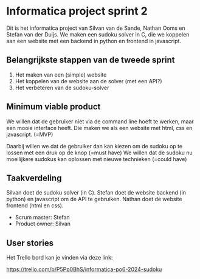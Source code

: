 # Informatica project sprint 2
Dit is het informatica project van Silvan van de Sande, Nathan Ooms en Stefan van der Duijs.
We maken een sudoku solver in C, die we koppelen aan een website met een backend in python en frontend in javascript.


## Belangrijkste stappen van de tweede sprint
1) Het maken van een (simple) website
2) Het koppelen van de website aan de solver (met een API?)
3) Het verbeteren van de sudoku-solver

## Minimum viable product
We willen dat de gebruiker niet via de command line hoeft te werken, maar een mooie interface heeft.
Die maken we als een website met html, css en javascript. (=MVP)

Daarbij willen we dat de gebruiker dan kan kiezen om de sudoku op te lossen met een druk op de knop (=must have)
We willen dat de sudoku nu moeilijkere sudokus kan oplossen met nieuwe technieken (=could have)

## Taakverdeling
Silvan doet de sudoku solver (in C).
Stefan doet de website backend (in python) en javascript om de API te gebruiken.
Nathan doet de website frontend (html en css).

- Scrum master: Stefan
- Product owner: Silvan


## User stories

Het Trello bord kan je vinden via deze link:

https://trello.com/b/P5Pp0BhS/informatica-po6-2024-sudoku
